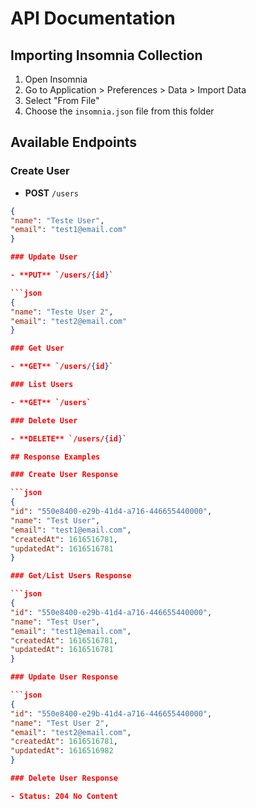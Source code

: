 # API Documentation

## Importing Insomnia Collection

1. Open Insomnia
2. Go to Application > Preferences > Data > Import Data
3. Select "From File"
4. Choose the `insomnia.json` file from this folder

## Available Endpoints

### Create User

- **POST** `/users`

````json
{
"name": "Teste User",
"email": "test1@email.com"
}

### Update User

- **PUT** `/users/{id}`

```json
{
"name": "Teste User 2",
"email": "test2@email.com"
}

### Get User

- **GET** `/users/{id}`

### List Users

- **GET** `/users`

### Delete User

- **DELETE** `/users/{id}`

## Response Examples

### Create User Response

```json
{
"id": "550e8400-e29b-41d4-a716-446655440000",
"name": "Test User",
"email": "test1@email.com",
"createdAt": 1616516781,
"updatedAt": 1616516781
}

### Get/List Users Response

```json
{
"id": "550e8400-e29b-41d4-a716-446655440000",
"name": "Test User",
"email": "test1@email.com",
"createdAt": 1616516781,
"updatedAt": 1616516781
}

### Update User Response

```json
{
"id": "550e8400-e29b-41d4-a716-446655440000",
"name": "Test User 2",
"email": "test2@email.com",
"createdAt": 1616516781,
"updatedAt": 1616516982
}

### Delete User Response

- Status: 204 No Content
````
